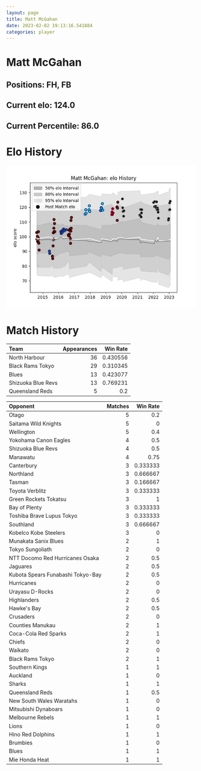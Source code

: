 ```yaml
---  
layout: page  
title: Matt McGahan  
date: 2023-02-02 19:13:16.541884  
categories: player  
---
```

# Matt McGahan

## Positions: FH, FB

## Current elo: 124.0

## Current Percentile: 86.0

# Elo History


![elo history](history_MattMcGahan.png)
# Match History


| Team               |   Appearances |   Win Rate |
|:-------------------|--------------:|-----------:|
| North Harbour      |            36 |   0.430556 |
| Black Rams Tokyo   |            29 |   0.310345 |
| Blues              |            13 |   0.423077 |
| Shizuoka Blue Revs |            13 |   0.769231 |
| Queensland Reds    |             5 |   0.2      |

| Opponent                          |   Matches |   Win Rate |
|:----------------------------------|----------:|-----------:|
| Otago                             |         5 |   0.2      |
| Saitama Wild Knights              |         5 |   0        |
| Wellington                        |         5 |   0.4      |
| Yokohama Canon Eagles             |         4 |   0.5      |
| Shizuoka Blue Revs                |         4 |   0.5      |
| Manawatu                          |         4 |   0.75     |
| Canterbury                        |         3 |   0.333333 |
| Northland                         |         3 |   0.666667 |
| Tasman                            |         3 |   0.166667 |
| Toyota Verblitz                   |         3 |   0.333333 |
| Green Rockets Tokatsu             |         3 |   1        |
| Bay of Plenty                     |         3 |   0.333333 |
| Toshiba Brave Lupus Tokyo         |         3 |   0.333333 |
| Southland                         |         3 |   0.666667 |
| Kobelco Kobe Steelers             |         3 |   0        |
| Munakata Sanix Blues              |         2 |   1        |
| Tokyo Sungoliath                  |         2 |   0        |
| NTT Docomo Red Hurricanes Osaka   |         2 |   0.5      |
| Jaguares                          |         2 |   0.5      |
| Kubota Spears Funabashi Tokyo-Bay |         2 |   0.5      |
| Hurricanes                        |         2 |   0        |
| Urayasu D-Rocks                   |         2 |   0        |
| Highlanders                       |         2 |   0.5      |
| Hawke's Bay                       |         2 |   0.5      |
| Crusaders                         |         2 |   0        |
| Counties Manukau                  |         2 |   1        |
| Coca-Cola Red Sparks              |         2 |   1        |
| Chiefs                            |         2 |   0        |
| Waikato                           |         2 |   0        |
| Black Rams Tokyo                  |         2 |   1        |
| Southern Kings                    |         1 |   1        |
| Auckland                          |         1 |   0        |
| Sharks                            |         1 |   1        |
| Queensland Reds                   |         1 |   0.5      |
| New South Wales Waratahs          |         1 |   0        |
| Mitsubishi Dynaboars              |         1 |   0        |
| Melbourne Rebels                  |         1 |   1        |
| Lions                             |         1 |   0        |
| Hino Red Dolphins                 |         1 |   1        |
| Brumbies                          |         1 |   0        |
| Blues                             |         1 |   1        |
| Mie Honda Heat                    |         1 |   1        |